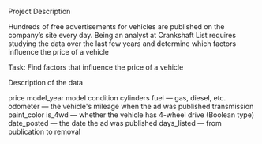 Project Description

Hundreds of free advertisements for vehicles are published on the company’s site every day. Being an analyst at Crankshaft List requires studying the data over the last few years and determine which factors influence the price of a vehicle

Task: Find factors that influence the price of a vehicle

Description of the data

price
model_year
model
condition
cylinders
fuel — gas, diesel, etc.
odometer — the vehicle's mileage when the ad was published
transmission
paint_color
is_4wd — whether the vehicle has 4-wheel drive (Boolean type)
date_posted — the date the ad was published
days_listed — from publication to removal

